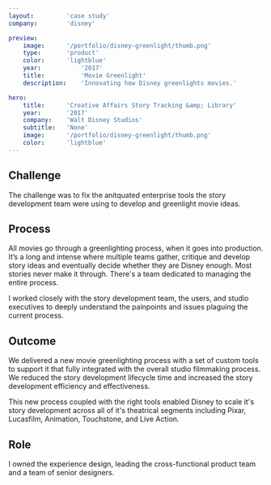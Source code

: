 ```yaml
---
layout:         'case study'
company:        'disney'

preview:
    image:      '/portfolio/disney-greenlight/thumb.png'
    type:       'product'
    color:      'lightblue'
    year:           '2017'
    title:          'Movie Greenlight'
    description:    'Innovating how Disney greenlights movies.'

hero:
    title:      'Creative Affairs Story Tracking &amp; Library'
    year:       '2017'
    company:    'Walt Disney Studios'
    subtitle:   'None'
    image:      '/portfolio/disney-greenlight/thumb.png'
    color:      'lightblue'
---
```


## Challenge
The challenge was to fix the anitquated enterprise tools the story development team were using to develop and greenlight movie ideas.

## Process
All movies go through a greenlighting process, when it goes into production. It’s a long and intense where multiple teams gather, critique and develop story ideas and eventually decide whether they are Disney enough. Most stories never make it through. There's a team dedicated to managing the entire process.

I worked closely with the story development team, the users, and studio executives to deeply understand the painpoints and issues plaguing the current process.

## Outcome
We delivered a new movie greenlighting process with a set of custom tools to support it that fully integrated with the overall studio filmmaking process. We reduced the story development lifecycle time and increased the story development efficiency and effectiveness.

This new process coupled with the right tools enabled Disney to scale it's story development across all of it's theatrical segments including Pixar, Lucasfilm, Animation, Touchstone, and Live Action.

## Role
I owned the experience design, leading the cross-functional product team and a team of senior designers.